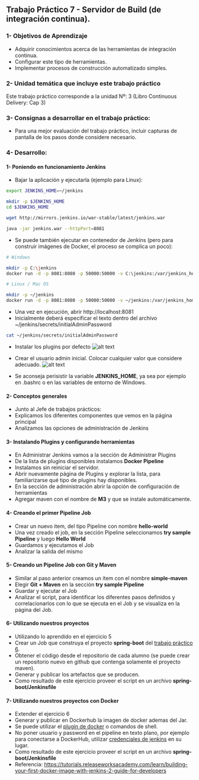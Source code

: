 
## Trabajo Práctico 7 - Servidor de Build (de integración continua).
### 1- Objetivos de Aprendizaje
 - Adquirir conocimientos acerca de las herramientas de integración continua.
 - Configurar este tipo de herramientas.
 - Implementar procesos de construcción automatizado simples.

### 2- Unidad temática que incluye este trabajo práctico
Este trabajo práctico corresponde a la unidad Nº: 3 (Libro Continuous Delivery: Cap 3)

### 3- Consignas a desarrollar en el trabajo práctico:
 - Para una mejor evaluación del trabajo práctico, incluir capturas de pantalla de los pasos donde considere necesario.

### 4- Desarrollo:

#### 1- Poniendo en funcionamiento Jenkins
  - Bajar la aplicación y ejecutarla (ejemplo para Linux):
```bash
export JENKINS_HOME=~/jenkins

mkdir -p $JENKINS_HOME
cd $JENKINS_HOME

wget http://mirrors.jenkins.io/war-stable/latest/jenkins.war

java -jar jenkins.war --httpPort=8081
```
  - Se puede también ejecutar en contenedor de Jenkins (pero para construir imágenes de Docker, el proceso se complica un poco):

```bash
# Windows

mkdir -p C:\jenkins
docker run -d -p 8081:8080 -p 50000:50000 -v C:\jenkins:/var/jenkins_home jenkins/jenkins:lts
```

```bash
# Linux / Mac OS

mkdir -p ~/jenkins
docker run -d -p 8081:8080 -p 50000:50000 -v ~/jenkins:/var/jenkins_home jenkins/jenkins:lts
```
  - Una vez en ejecución, abrir http://localhost:8081
  - Inicialmente deberá especificar el texto dentro del archivo ~/jenkins/secrets/initialAdminPassword
```bash
cat ~/jenkins/secrets/initialAdminPassword
```
  - Instalar los plugins por defecto
![alt text][imagen]

[imagen]:  jenkins-plugins.png  
  - Crear el usuario admin inicial. Colocar cualquier valor que considere adecuado.
![alt text][imagen1]

[imagen1]:  jenkins-admin.png    

 - Se aconseja perisistir la variable **JENKINS_HOME**, ya sea por ejemplo en .bashrc o en las variables de entorno de Windows.
#### 2- Conceptos generales
  - Junto al Jefe de trabajos prácticos:
  - Explicamos los diferentes componentes que vemos en la página principal
  - Analizamos las opciones de administración de Jenkins

#### 3- Instalando Plugins y configurando herramientas
  - En Administrar Jenkins vamos a la sección de Administrar Plugins
  - De la lista de plugins disponibles instalamos **Docker Pipeline**
  - Instalamos sin reiniciar el servidor.
  - Abrir nuevamente página de Plugins y explorar la lista, para familiarizarse qué tipo de plugins hay disponibles.
  - En la sección de administración abrir la opción de configuración de herramientas
  - Agregar maven con el nombre de **M3** y que se instale automáticamente.

#### 4- Creando el primer Pipeline Job
  - Crear un nuevo item, del tipo Pipeline con nombre **hello-world**
  - Una vez creado el job, en la sección Pipeline seleccionamos **try sample Pipeline** y luego **Hello World**
  - Guardamos y ejecutamos el Job
  - Analizar la salida del mismo
 
#### 5- Creando un Pipeline Job con Git y Maven
  - Similar al paso anterior creamos un ítem con el nombre **simple-maven**
  - Elegir **Git + Maven** en la sección **try sample Pipeline**
  - Guardar y ejecutar el Job
  - Analizar el script, para identificar los diferentes pasos definidos y correlacionarlos con lo que se ejecuta en el Job y se visualiza en la página del Job.

#### 6- Utilizando nuestros proyectos
  - Utilizando lo aprendido en el ejercicio 5
  - Crear un Job que construya el proyecto **spring-boot** del [trabajo práctico 6](06-construccion-imagenes-docker.md).
  - Obtener el código desde el repositorio de cada alumno (se puede crear un repositorio nuevo en github que contenga solamente el proyecto maven).
  - Generar y publicar los artefactos que se producen.
  - Como resultado de este ejercicio proveer el script en un archivo **spring-boot/Jenkinsfile**

#### 7- Utilizando nuestros proyectos con Docker
  - Extender el ejercicio 6
  - Generar y publicar en Dockerhub la imagen de docker ademas del Jar.
  - Se puede utilizar el [plugin de docker](https://docs.cloudbees.com/docs/admin-resources/latest/plugins/docker-workflow) o comandos de shell.
  - No poner usuario y password en el pipeline en texto plano, por ejemplo para conectarse a DockerHub, utilizar [credenciales de jenkins](https://github.com/jenkinsci/credentials-plugin/blob/master/docs/user.adoc) en su lugar.
  - Como resultado de este ejercicio proveer el script en un archivo **spring-boot/Jenkinsfile**
  - Referencia: https://tutorials.releaseworksacademy.com/learn/building-your-first-docker-image-with-jenkins-2-guide-for-developers
